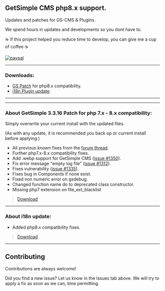 
## GetSimple CMS php8.x support.

Updates and patches for GS-CMS & Plugins. 

We spend hours in updates and developments so you dont have to.

☕ If this project helped you reduce time to develop, you can give me a cup of coffee ☕  

[![paypal](https://www.paypalobjects.com/en_US/i/btn/btn_donateCC_LG.gif)](https://www.paypal.com/donate/?hosted_button_id=TW6PXVCTM5A72)

---

### Downloads:

- [GS Patch](https://minhaskamal.github.io/DownGit/#/home?url=https://github.com/risingisland/GetSimple-CMS-repo-php-8.0-support/tree/main/GS-3.3.16-php-8.x-Patch) for php8.x compatibility.
- [i18n Plugin update](https://minhaskamal.github.io/DownGit/#/home?url=https://github.com/multicolor-rgb/GetSimple-CMS-repo-php-8.0-support/tree/main/i18n).

---
---

### About GetSimple 3.3.16 Patch for php 7.x - 8.x compatibility:

Simply overwrite your current install with the updated files.

(As with any update, it is recommended you back up or current install before applying.)

 - All previous known fixes from the [forum thread](http://get-simple.info/forums/showthread.php?tid=16548).
 - Further php7.x-8.x compatibility fixes.
 - Add .webp support for GetSimple CMS ([issue #1350](https://github.com/GetSimpleCMS/GetSimpleCMS/pull/1350)).
 - Fix error message "empty log file" ([issue #1312](https://github.com/GetSimpleCMS/GetSimpleCMS/pull/1312)).
 - Fixes vulnerability ([issue #1335](https://github.com/GetSimpleCMS/GetSimpleCMS/issues/1335)).
 - Fixes bug in Components if none exist.
 - Fixed non numeric error on gsdebug.
 - Changed function name do to deprecated class constructor.
 - Missing php7 extension on file_ext_blacklist 

 > [Download](https://minhaskamal.github.io/DownGit/#/home?url=https://github.com/risingisland/GetSimple-CMS-repo-php-8.0-support/tree/main/GS-3.3.16-php-8.x-Patch)
 
---

### About i18n update:

 - Added php8.x compatibility fixes.
  
 > [Download](https://minhaskamal.github.io/DownGit/#/home?url=https://github.com/multicolor-rgb/GetSimple-CMS-repo-php-8.0-support/tree/main/i18n)
 
---
 
## Contributing

Contributions are always welcome!

Did you find a new issue? Let us know in the Issues tab above.
We will try to apply a fix as soon as we can, time permitting.

